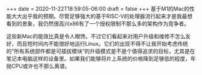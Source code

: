 +++
date = 2020-11-22T18:59:05-06:00
draft = false
+++
基于M1的Mac的性能大大出乎我的预期。尽管足够强大的基于RISC-V的处理器流行起来才是我最想看到的景象，我仍然很高兴x86有了一个授权限制不那么多的架构作为竞争者。

这些新Mac的能效比真是令人眼馋。不过它们看起来对用户升级和维修不怎么友好，而且短时间内不能很好地运行Linux。它们的出现不得不让我开始考虑传统的“所有系统部件都是可插拔模块”的升级模式是不是个值得追求的目标，尤其是在笔记本电脑这样的设备里。如果我们能够将片上系统的价格降到足够低的程度，年抛CPU或许也不那么离谱。
